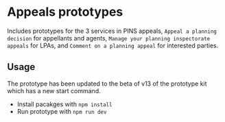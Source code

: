 # Appeals prototypes

Includes prototypes for the 3 services in PINS appeals, `Appeal a planning decision` for appellants and agents, `Manage your planning inspectorate appeals` for LPAs, and `Comment on a planning appeal` for interested parties.

## Usage

The prototype has been updated to the beta of v13 of the prototype kit which has a new start command.

- Install pacakges with `npm install`
- Run prototype with `npm run dev`
